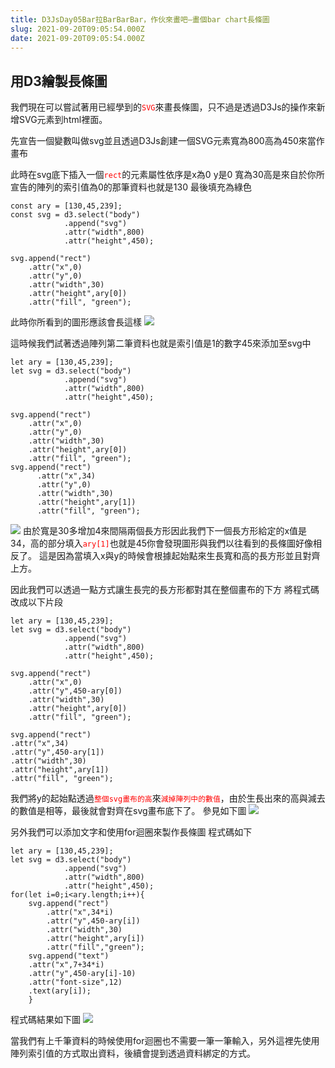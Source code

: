 ```yaml
---
title: D3JsDay05Bar拉BarBarBar，作伙來畫吧—畫個bar chart長條圖
slug: 2021-09-20T09:05:54.000Z
date: 2021-09-20T09:05:54.000Z
---
```


## 用D3繪製長條圖
我們現在可以嘗試著用已經學到的<font color="red">`SVG`</font>來畫長條圖，只不過是透過D3Js的操作來新增SVG元素到html裡面。

先宣告一個變數叫做svg並且透過D3Js創建一個SVG元素寬為800高為450來當作畫布

此時在svg底下插入一個<font color="red">`rect`</font>的元素屬性依序是x為0 y是0 寬為30高是來自於你所宣告的陣列的索引值為0的那筆資料也就是130
最後填充為綠色


```javascript=
const ary = [130,45,239];
const svg = d3.select("body")
            .append("svg")
            .attr("width",800)
            .attr("height",450);

svg.append("rect")
    .attr("x",0)
    .attr("y",0)
    .attr("width",30)
    .attr("height",ary[0])
    .attr("fill", "green");
```
此時你所看到的圖形應該會長這樣
![](https://i.imgur.com/19F3n89.png)

這時候我們試著透過陣列第二筆資料也就是索引值是1的數字45來添加至svg中
```javascript=
let ary = [130,45,239];
let svg = d3.select("body")
            .append("svg")
            .attr("width",800)
            .attr("height",450);

svg.append("rect")
    .attr("x",0)
    .attr("y",0)
    .attr("width",30)
    .attr("height",ary[0])
    .attr("fill", "green");
svg.append("rect")
      .attr("x",34)
      .attr("y",0)
      .attr("width",30)
      .attr("height",ary[1])
      .attr("fill", "green");
```
![](https://i.imgur.com/F1OjN3t.png)
由於寬是30多增加4來間隔兩個長方形因此我們下一個長方形給定的x值是34，高的部分填入<font color="red">`ary[1]`</font>也就是45你會發現圖形與我們以往看到的長條圖好像相反了。
這是因為當填入x與y的時候會根據起始點來生長寬和高的長方形並且對齊上方。

因此我們可以透過一點方式讓生長完的長方形都對其在整個畫布的下方
將程式碼改成以下片段
```javascript=
let ary = [130,45,239];
let svg = d3.select("body")
            .append("svg")
            .attr("width",800)
            .attr("height",450);

svg.append("rect")
    .attr("x",0)
    .attr("y",450-ary[0])
    .attr("width",30)
    .attr("height",ary[0])
    .attr("fill", "green");

svg.append("rect")
.attr("x",34)
.attr("y",450-ary[1])
.attr("width",30)
.attr("height",ary[1])
.attr("fill", "green");
```

我們將y的起始點透過<font color="red">`整個svg畫布的高`</font>來<font color="red">`減掉陣列中的數值`</font>，由於生長出來的高與減去的數值是相等，最後就會對齊在svg畫布底下了。
參見如下圖
![](https://i.imgur.com/8yLiLSn.png)

另外我們可以添加文字和使用for迴圈來製作長條圖
程式碼如下
```javascript=
let ary = [130,45,239];
let svg = d3.select("body")
            .append("svg")
            .attr("width",800)
            .attr("height",450);
for(let i=0;i<ary.length;i++){
    svg.append("rect")
        .attr("x",34*i)
        .attr("y",450-ary[i])
        .attr("width",30)
        .attr("height",ary[i])
        .attr("fill","green");
    svg.append("text")
    .attr("x",7+34*i)
    .attr("y",450-ary[i]-10)
    .attr("font-size",12)
    .text(ary[i]);
    }
```
程式碼結果如下圖
![](https://i.imgur.com/FWwe7HB.png)


當我們有上千筆資料的時候使用for迴圈也不需要一筆一筆輸入，另外這裡先使用陣列索引值的方式取出資料，後續會提到透過資料綁定的方式。

